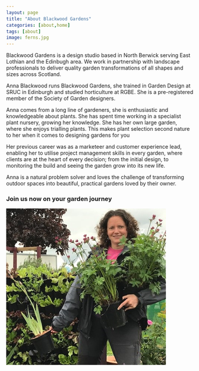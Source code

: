 ```yaml
---
layout: page
title: "About Blackwood Gardens"
categories: [about,home]
tags: [about]
image: ferns.jpg
---
```

Blackwood Gardens is a design studio based in North Berwick serving East Lothian and the Edinbugh area. We work in partnership with landscape professionals to deliver quality garden transformations of all shapes and sizes across Scotland. 

Anna Blackwood runs Blackwood Gardens, she trained in Garden Design at SRUC in Edinburgh and studied horticulture at RGBE. She is a pre-registered member of the Society of Garden designers.

Anna comes from a long line of gardeners, she is enthusiastic and knowledgeable about plants. She has spent time working in a specialist plant nursery, growing her knowledge. She has her own large garden, where she enjoys trialling plants.  This makes plant selection second nature to her when it comes to designing gardens for you
 
Her previous career was as a marketeer and customer experience lead, enabling her to utilise project management skills in every garden, where clients are at the heart of every decision; from the initial design, to monitoring the build and seeing the garden grow into its new life.

Anna is a natural problem solver and loves the challenge of transforming outdoor spaces into beautiful, practical gardens loved by their owner.

### Join us now on your garden journey ###

![anna](/assets/img/annaplants.jpg)
